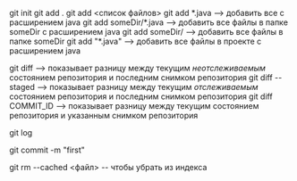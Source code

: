 git init
git add .
git add <список файлов>
git add \*.java --> добавить все с расширением java
git add someDir/\*.java --> добавить все файлы в папке someDir с расширением java
git add someDir/ --> добавить все файлы в папке someDir
git add "\*.java" --> добавить все файлы в проекте с расширением java

git diff --> показывает разницу между текущим *неотслеживаемым* состоянием репозитория и последним снимком репозитория
git diff --staged --> показывает разницу между текущим *отслеживаемым* состоянием репозитория и последним снимком репозитория
git diff COMMIT_ID --> показывает разницу между текущим  состоянием репозитория и указанным снимком репозитория

git log


git commit -m "first"


git rm --cached <файл> -- чтобы убрать из индекса

